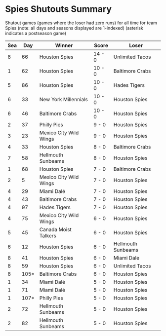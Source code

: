 # Spies Shutouts Summary



Shutout games (games where the loser had zero runs) for all time for team Spies (note: all days and seasons displayed are 1-indexed) (asterisk indicates a postseason game)


| Sea | Day | Winner | Score | Loser | 
| ------ |------ |------ |------ |------ |
| 8 | 66 | Houston Spies | 14 - 0 | Unlimited Tacos | 
| 1 | 62 | Houston Spies | 10 - 0 | Baltimore Crabs | 
| 5 | 86 | Houston Spies | 10 - 0 | Hades Tigers | 
| 6 | 33 | New York Millennials | 10 - 0 | Houston Spies | 
| 6 | 46 | Baltimore Crabs | 10 - 0 | Houston Spies | 
| 2 | 37 | Philly Pies | 9 - 0 | Houston Spies | 
| 3 | 23 | Mexico City Wild Wings | 9 - 0 | Houston Spies | 
| 4 | 33 | Houston Spies | 8 - 0 | Baltimore Crabs | 
| 7 | 58 | Hellmouth Sunbeams | 8 - 0 | Houston Spies | 
| 1 | 68 | Houston Spies | 7 - 0 | Baltimore Crabs | 
| 2 | 5 | Mexico City Wild Wings | 7 - 0 | Houston Spies | 
| 4 | 29 | Miami Dalé | 7 - 0 | Houston Spies | 
| 4 | 43 | Baltimore Crabs | 7 - 0 | Houston Spies | 
| 4 | 97 | Hades Tigers | 7 - 0 | Houston Spies | 
| 4 | 75 | Mexico City Wild Wings | 6 - 0 | Houston Spies | 
| 5 | 45 | Canada Moist Talkers | 6 - 0 | Houston Spies | 
| 6 | 12 | Houston Spies | 6 - 0 | Hellmouth Sunbeams | 
| 8 | 41 | Houston Spies | 6 - 0 | Miami Dale | 
| 8 | 59 | Houston Spies | 6 - 0 | Unlimited Tacos | 
| 8 | 105* | Baltimore Crabs | 6 - 0 | Houston Spies | 
| 1 | 34 | Miami Dalé | 5 - 0 | Houston Spies | 
| 1 | 71 | Miami Dalé | 5 - 0 | Houston Spies | 
| 1 | 107* | Philly Pies | 5 - 0 | Houston Spies | 
| 2 | 72 | Hellmouth Sunbeams | 5 - 0 | Houston Spies | 
| 2 | 82 | Hellmouth Sunbeams | 5 - 0 | Houston Spies | 



